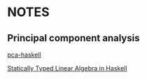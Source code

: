 # NOTES

## Principal component analysis

[pca-haskell](http://hackage.haskell.org/package/hstatistics-0.3/docs/Numeric-Statistics-PCA.html)

[Statically Typed Linear Algebra in Haskell](https://ofb.net/~frederik/vectro/draft-r2.pdf)
